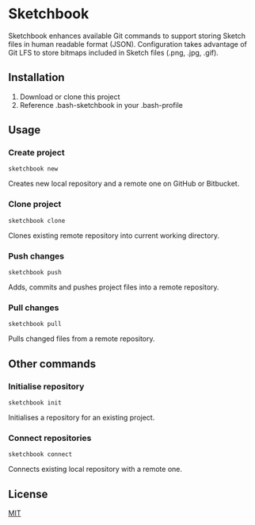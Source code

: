 # Sketchbook

Sketchbook enhances available Git commands to support storing Sketch files in human readable format (JSON). Configuration takes advantage of Git LFS to store bitmaps included in Sketch files (.png, .jpg, .gif).


## Installation

1. Download or clone this project
2. Reference .bash-sketchbook in your .bash-profile

## Usage

### Create project

```
sketchbook new
```
Creates new local repository and a remote one on GitHub or Bitbucket.

### Clone project

```
sketchbook clone
```
Clones existing remote repository into current working directory.

### Push changes

```
sketchbook push
```
Adds, commits and pushes project files into a remote repository.

### Pull changes

```
sketchbook pull
```
Pulls changed files from a remote repository.

## Other commands

### Initialise repository

```
sketchbook init
```
Initialises a repository for an existing project.

### Connect repositories

```
sketchbook connect
```
Connects existing local repository with a remote one.

## License
[MIT](http://opensource.org/licenses/MIT)